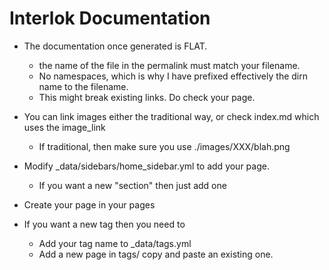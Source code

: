 # Interlok Documentation

- The documentation once generated is FLAT.
    - the name of the file in the permalink must match your filename.
    - No namespaces, which is why I have prefixed effectively the dirn name to the filename.
    - This might break existing links. Do check your page.

- You can link images either the traditional way, or check index.md which uses the image_link
    - If traditional, then make sure you use ./images/XXX/blah.png
- Modify _data/sidebars/home_sidebar.yml to add your page.
    - If you want a new "section" then just add one

- Create your page in your pages

- If you want a new tag then you need to
    - Add your tag name to _data/tags.yml
    - Add a new page in tags/ copy and paste an existing one.